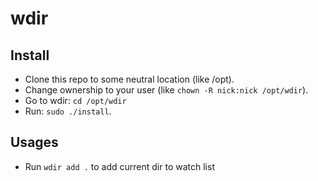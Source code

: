 # wdir

## Install
- Clone this repo to some neutral location (like /opt).
- Change ownership to your user (like `chown -R nick:nick /opt/wdir`).
- Go to wdir: `cd /opt/wdir`
- Run: `sudo ./install`.

## Usages

- Run `wdir add .` to add current dir to watch list 
